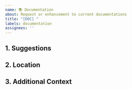 ```yaml
---
name: 📚 Documentation
about: Request or enhancement to current documentations
title: "[DOC] "
labels: documentation
assignees: ''
---
```


## 1. Suggestions

<!--- The documentation changes you'd like to see. -->

## 2. Location

<!--- Where should the changes be made? -->

## 3. Additional Context

<!--- 
Add any other context or screenshots about the documentation request here.
-->
